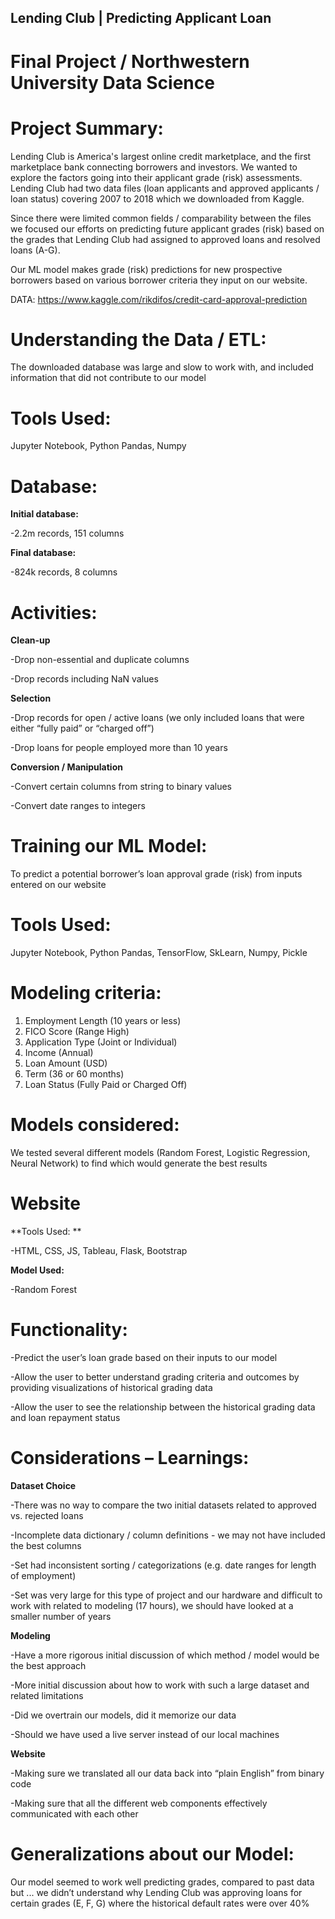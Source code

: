 ## Lending Club | Predicting Applicant Loan
# Final Project / Northwestern University Data Science

# Project Summary:
Lending Club is America's largest online credit marketplace, and the first 
marketplace bank connecting borrowers and investors. We wanted to 
explore the factors going into their  applicant grade (risk) assessments.
Lending Club had two data files (loan applicants and approved applicants / 
loan status) covering 2007 to 2018 which we downloaded from Kaggle.  

Since there were limited common fields / comparability between the files 
we focused our efforts on predicting future applicant grades (risk) based on
the grades that Lending Club had assigned to approved loans and resolved
loans (A-G).

Our ML model makes grade (risk) predictions for new prospective 
borrowers based on various borrower criteria they input on our website.

DATA: https://www.kaggle.com/rikdifos/credit-card-approval-prediction

# Understanding the Data / ETL:

The downloaded database was large and slow to work with, and 
included information that did not contribute to our model

# Tools Used: 

Jupyter Notebook, Python Pandas, Numpy

# Database: 

**Initial database:**

-2.2m records, 151 columns

**Final database:** 

-824k records, 8 columns

# Activities:

**Clean-up**

-Drop non-essential and duplicate columns 

-Drop records including NaN values


**Selection**

-Drop records for open / active loans (we only included 
loans that were either “fully paid” or “charged off”) 

-Drop loans for people employed more than 10 years


**Conversion / Manipulation**

-Convert certain columns from string to binary values 

-Convert date ranges to integers


# Training our ML Model:

To predict a potential borrower’s loan approval grade (risk) from 
inputs entered on our website

# Tools Used: 

Jupyter Notebook, Python Pandas, TensorFlow, SkLearn, Numpy, Pickle


# Modeling criteria:  
1. Employment Length (10 years or less)
2. FICO Score (Range High) 
3. Application Type (Joint or Individual)
4. Income (Annual)
5. Loan Amount (USD)
6. Term (36 or 60 months)
7. Loan Status (Fully Paid or Charged Off) 


# Models considered:  

We tested several different models (Random Forest, Logistic Regression, Neural Network) to find which would generate the best results 


# Website

**Tools Used: ** 

-HTML, CSS, JS, Tableau, Flask, Bootstrap

**Model Used:**  

-Random Forest


# Functionality:

-Predict the user’s loan grade based on their inputs to our model

-Allow the user to better understand grading criteria and 
outcomes by providing visualizations of historical grading data 

-Allow the user to see the relationship between the historical 
grading data and loan repayment status 


# Considerations – Learnings:

**Dataset Choice**

-There was no way to compare the two initial datasets related
to approved vs. rejected loans

-Incomplete data dictionary / column definitions - we may not
have included the best columns  

-Set had inconsistent sorting / categorizations (e.g. date 
ranges for length of employment)

-Set was very large for this type of project and our hardware 
and difficult  to work with related to modeling (17 hours), we 
should have looked at a smaller number of years 


**Modeling**

-Have a more rigorous initial discussion of which method / 
model would be the best approach

-More initial discussion about how to work with such a large 
dataset and related limitations

-Did we overtrain our models, did it memorize our data

-Should we have used a live server instead of our local 
machines


**Website**

-Making sure we translated all our data back into “plain 
English” from binary code

-Making sure that all the different web components 
effectively communicated with each other 


# Generalizations about our Model:

Our model seemed to work well predicting grades, compared to past data
but ... we didn’t understand why Lending Club was approving loans for 
certain grades (E, F, G) where the historical default rates were over 40%


